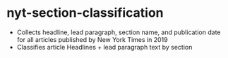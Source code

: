 # nyt-section-classification

- Collects headline, lead paragraph, section name, and publication date for all articles published by New York Times in 2019
- Classifies article Headlines + lead paragraph text by section
